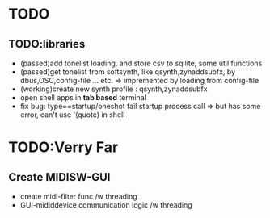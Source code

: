 # TODO

## TODO:libraries
- (passed)add tonelist loading, and store csv to sqllite, some util functions
- (passed)get tonelist from softsynth, like qsynth,zynaddsubfx, by dbus,OSC,config-file ... etc. => impremented by loading from config-file
- (working)create new synth profile : qsynth,zynaddsubfx
- open shell apps in **tab based** terminal
- fix bug: type==startup/oneshot fail startup process call => but has some error, can't use '(quote) in shell



# TODO:Verry Far

##  Create MIDISW-GUI

- create midi-filter func /w threading
- GUI-mididdevice communication logic /w threading
